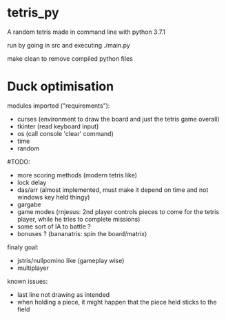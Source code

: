 # tetris_py
A random tetris made in command line with python 3.7.1

run by going in src and executing ./main.py

make clean to remove compiled python files

# __Duck optimisation__

modules imported ("requirements"):
- curses (environment to draw the board and just the tetris game overall)
- tkinter (read keyboard input)
- os (call console 'clear' command)
- time
- random

#TODO:
- more scoring methods (modern tetris like)
- lock delay
- das/arr (almost implemented, must make it depend on time and not windows key held thingy)
- gargabe
- game modes (rnjesus: 2nd player controls pieces to come for the tetris player, while he tries to complete missions)
- some sort of IA to battle ?
- bonuses ? (bananatris: spin the board/matrix)

finaly goal:
- jstris/nullpomino like (gameplay wise)
- multiplayer

known issues:
- last line not drawing as intended
- when holding a piece, it might happen that the piece held sticks to the field

